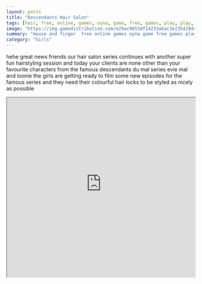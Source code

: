 ```yaml
---
layout: posts
title: "Descendants Hair Salon"
tags: [hair, free, online, games, oyna, game, free, games, play, play, games]
image: "https://img.gamedistribution.com/e29ac9653df14233abac3e235428dcfd-512x384.jpeg"
summary: "mouse and finger  free online games oyna game free games play play games"
category: "Girls"
---
```


hehe great news friends our hair salon series continues with another super fun hairstyling session and today your clients are none other than your favourite characters from the famous descendants du mal series evie mal and loonie the girls are getting ready to film some new episodes for the famous series and they need their colourful hair locks to be styled as nicely as possible

<iframe width="100%" height="480px;" src="https://html5.gamedistribution.com/e29ac9653df14233abac3e235428dcfd/"></iframe>